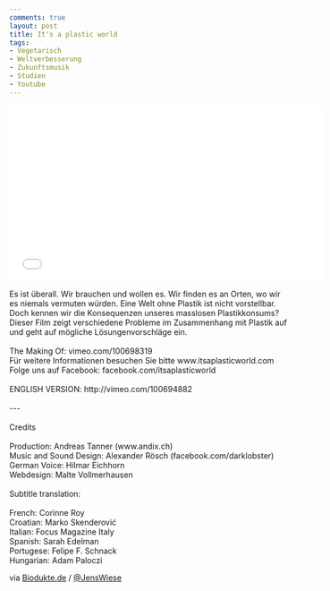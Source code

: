 ```yaml
---
comments: true
layout: post
title: It's a plastic world
tags:
- Vegetarisch
- Weltverbesserung
- Zukunftsmusik
- Studien
- Youtube
---
```


<iframe src="//player.vimeo.com/video/100693751?portrait=0" width="560" height="315" frameborder="0" webkitallowfullscreen mozallowfullscreen allowfullscreen></iframe> <p>Es ist &uuml;berall. Wir brauchen und wollen es. Wir finden es an Orten, wo wir es niemals vermuten w&uuml;rden. Eine Welt ohne Plastik ist nicht vorstellbar. Doch kennen wir die Konsequenzen unseres masslosen Plastikkonsums? Dieser Film zeigt verschiedene Probleme im Zusammenhang mit Plastik auf und geht auf m&ouml;gliche L&ouml;sungenvorschl&auml;ge ein.<br /> <br /> The Making Of: vimeo.com/100698319<br /> F&uuml;r weitere Informationen besuchen Sie bitte www.itsaplasticworld.com<br /> Folge uns auf Facebook: facebook.com/itsaplasticworld<br /> <br /> ENGLISH VERSION: http://vimeo.com/100694882<br /> <br /> ---<br /> <br /> Credits<br /> <br /> Production: Andreas Tanner (www.andix.ch)<br /> Music and Sound Design: Alexander R&ouml;sch (facebook.com/darklobster)<br /> German Voice: Hilmar Eichhorn<br /> Webdesign: Malte Vollmerhausen<br /> <br /> Subtitle translation:<br /> <br /> French: Corinne Roy<br /> Croatian: Marko Skenderović<br /> Italian: Focus Magazine Italy<br /> Spanish: Sarah Edelman<br /> Portugese: Felipe F. Schnack<br /> Hungarian: Adam Paloczi</p>

via [Biodukte.de](http://blog.biodukte.de/2014/07/video-its-a-plastic-world/) / [@JensWiese](https://twitter.com/jenswiese)
